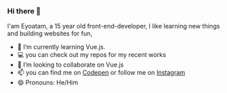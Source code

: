 ### Hi there 👋

I'am Eyoatam, a 15 year old front-end-developer, I like learning new things
 and building websites for fun,
- 🔭 I’m currently learning Vue.js.
- 💻 you can check out my repos for my recent works 
- 👯 I’m looking to collaborate on Vue.js
- 📫 you can find me on [Codepen](https://www.codepen.io/Eyoatam) or follow me on [Instagram](https://www.instagram.com/eyoatam.codes) 
- 😄 Pronouns: He/Him

